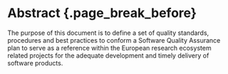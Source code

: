 # Abstract {.page_break_before}

The purpose of this document is to define a set of quality standards, procedures and best practices
to conform a Software Quality Assurance plan to serve as a reference within the European research
ecosystem related projects for the adequate development and timely delivery of software products.
